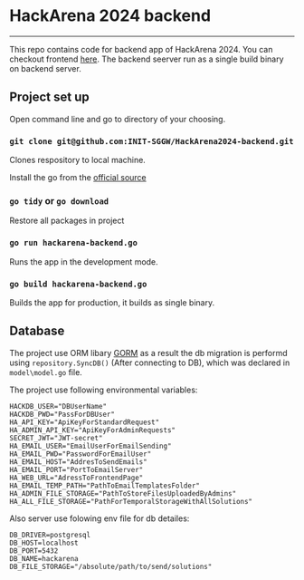 # HackArena 2024 backend
---
This repo contains code for backend app of HackArena 2024. You can checkout frontend [here](https://github.com/INIT-SGGW/HackArena2024-frontend). The backend seerver run as a single build binary on backend server.

## Project set up

Open command line and go to directory of your choosing.

### `git clone git@github.com:INIT-SGGW/HackArena2024-backend.git`

Clones respository to local machine.

Install the go from the [official source](https://go.dev/doc/install)

### `go tidy` or `go download`

Restore all packages in project

### `go run hackarena-backend.go`

Runs the app in the development mode.

### `go build hackarena-backend.go`

Builds the app for production, it builds as single binary.


## Database

The project use ORM libary [GORM](https://gorm.io/index.html) as a result the db migration is performd using `repository.SyncDB()` (After connecting to DB), which was declared in `model\model.go` file.

The project use following environmental variables:
```env
HACKDB_USER="DBUserName"
HACKDB_PWD="PassForDBUser"
HA_API_KEY="ApiKeyForStandardRequest"
HA_ADMIN_API_KEY="ApiKeyForAdminRequests"
SECRET_JWT="JWT-secret"
HA_EMAIL_USER="EmailUserForEmailSending"
HA_EMAIL_PWD="PasswordForEmailUser"
HA_EMAIL_HOST="AddresToSendEmails"
HA_EMAIL_PORT="PortToEmailServer"
HA_WEB_URL="AdressToFrontendPage"
HA_EMAIL_TEMP_PATH="PathToEmailTemplatesFolder"
HA_ADMIN_FILE_STORAGE="PathToStoreFilesUploadedByAdmins"
HA_ALL_FILE_STORAGE="PathForTemporalStorageWithAllSolutions"
```

Also server use folowing env file for db detailes:
```env
DB_DRIVER=postgresql
DB_HOST=localhost
DB_PORT=5432
DB_NAME=hackarena
DB_FILE_STORAGE="/absolute/path/to/send/solutions"
```